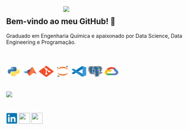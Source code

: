 <img align='right' src="https://cdn-images-1.medium.com/max/1000/1*YvjiMUC_W8M6ungBCunuwg.png" width="350">

## Bem-vindo ao meu GitHub! 👋

Graduado em Engenharia Química e apaixonado por Data Science, Data Engineering e Programação.

#

<div style="display: inline_block"><br>
  <img align="center" alt="Jeff-Python" height="30" width="40" src="https://raw.githubusercontent.com/devicons/devicon/master/icons/python/python-original.svg">
  <img align="center" alt="Jeff-Matlab" height="30" width="40" src="https://raw.githubusercontent.com/devicons/devicon/master/icons/matlab/matlab-original.svg">
  <img align="center" alt="Jeff-Git" height="30" width="40" src="https://raw.githubusercontent.com/devicons/devicon/master/icons/git/git-original.svg">
  <img align="center" alt="Jeff-Jupyter" height="30" width="40" src="https://raw.githubusercontent.com/devicons/devicon/master/icons/jupyter/jupyter-original.svg">
  <img align="center" alt="Jeff-VSCode" height="30" width="40" src="https://raw.githubusercontent.com/devicons/devicon/master/icons/vscode/vscode-original.svg">
  <img align="center" alt="Jeff-PostgreSQL" height="30" width="40" src="https://raw.githubusercontent.com/devicons/devicon/master/icons/postgresql/postgresql-original.svg">
  <img align="center" alt="Jeff-GCP" height="30" width="40" src="https://raw.githubusercontent.com/devicons/devicon/master/icons/googlecloud/googlecloud-original.svg">
</div>

#

<div>
<a href="https://github.com/jeffersonverissimo">
<img height="180em" src="https://github-readme-stats.vercel.app/api?username=jeffersonverissimo&show_icons=true&theme=graywhite&include_all_commits=true&count_private=true"/>
<div>
  
#
  
<div>
  <a href="https://www.linkedin.com/in/jeffersonverissimo/" target="_blank"><img height="30" width="30" src="https://raw.githubusercontent.com/devicons/devicon/master/icons/linkedin/linkedin-original.svg" target="_blank"></a>
  <a href="https://jeffersonverissimo.medium.com/" target="_blank"><img height="30" width="30" src="https://upload.wikimedia.org/wikipedia/commons/thumb/e/ec/Medium_logo_Monogram.svg/1200px-Medium_logo_Monogram.svg.png"></a>
  <a href="https://www.instagram.com/jeffverissimo_/" target="_blank"><img height="30" width="30" src="https://upload.wikimedia.org/wikipedia/commons/thumb/9/96/Instagram.svg/1200px-Instagram.svg.png"></a>
</div>
